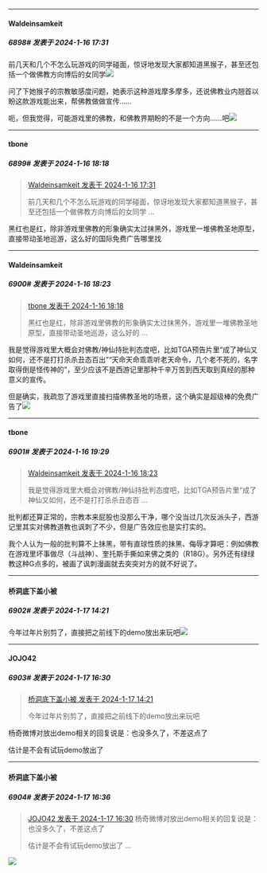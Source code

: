 
*****

####  Waldeinsamkeit  
##### 6898#       发表于 2024-1-16 17:31

前几天和几个不怎么玩游戏的同学碰面，惊讶地发现大家都知道黑猴子，甚至还包括一个做佛教方向博后的女同学<img src="https://static.saraba1st.com/image/smiley/face2017/068.png" referrerpolicy="no-referrer">

问了下她猴子的宗教敏感度问题，她表示这种游戏摩多摩多，还说佛教业内翘首以盼这款游戏能出来，帮佛教做做宣传……

呃，但我觉得，可能游戏里的佛教，和佛教界期盼的不是一个方向……吧<img src="https://static.saraba1st.com/image/smiley/face2017/067.png" referrerpolicy="no-referrer">


*****

####  tbone  
##### 6899#       发表于 2024-1-16 18:18

<blockquote><a href="httphttps://bbs.saraba1st.com/2b/forum.php?mod=redirect&amp;goto=findpost&amp;pid=63667996&amp;ptid=1955542" target="_blank">Waldeinsamkeit 发表于 2024-1-16 17:31</a>

前几天和几个不怎么玩游戏的同学碰面，惊讶地发现大家都知道黑猴子，甚至还包括一个做佛教方向博后的女同学 ...</blockquote>
黑红也是红，除非游戏里佛教的形象确实太过抹黑外，游戏里一堆佛教圣地原型，直接带动圣地巡游，这么好的国际免费广告哪里找


*****

####  Waldeinsamkeit  
##### 6900#       发表于 2024-1-16 18:23

<blockquote><a href="httphttps://bbs.saraba1st.com/2b/forum.php?mod=redirect&amp;goto=findpost&amp;pid=63668647&amp;ptid=1955542" target="_blank">tbone 发表于 2024-1-16 18:18</a>

黑红也是红，除非游戏里佛教的形象确实太过抹黑外，游戏里一堆佛教圣地原型，直接带动圣地巡游，这么好的 ...</blockquote>
我是觉得游戏里大概会对佛教/神仙持批判态度吧，比如TGA预告片里“成了神仙又如何，还不是打打杀杀丑态百出”“天命天命乖乖听老天命令，几个老不死的，名字取得倒是怪传神的”，至少应该不是西游记里那种千辛万苦到西天取到真经的那种意义的宣传。

但是确实，我疏忽了游戏里直接扫描佛教圣地的场景，这个确实是超级棒的免费广告了<img src="https://static.saraba1st.com/image/smiley/face2017/057.png" referrerpolicy="no-referrer">


*****

####  tbone  
##### 6901#       发表于 2024-1-16 19:29

<blockquote><a href="httphttps://bbs.saraba1st.com/2b/forum.php?mod=redirect&amp;goto=findpost&amp;pid=63668715&amp;ptid=1955542" target="_blank">Waldeinsamkeit 发表于 2024-1-16 18:23</a>

我是觉得游戏里大概会对佛教/神仙持批判态度吧，比如TGA预告片里“成了神仙又如何，还不是打打杀杀丑态百 ...</blockquote>
批判都还算正常的，宗教本来屁股也没那么干净，哪个没当过几次反派头子，西游记里其实对佛教道教也讽刺了不少，但是广告效应也是实打实的。

我个人认为一般的批判算不上抹黑，带有直球性质的抹黑、侮辱才算吧：例如佛教在游戏里坏事做尽（斗战神）、奎托斯手撕如来佛之类的（R18G）。另外还有绿绿教这种G点多的，被画了讽刺漫画就去突突对方的就不好说了。


*****

####  桥洞底下盖小被  
##### 6902#       发表于 2024-1-17 14:21

今年过年片别剪了，直接把之前线下的demo放出来玩吧<img src="https://static.saraba1st.com/image/smiley/face2017/009.gif" referrerpolicy="no-referrer">


*****

####  JOJO42  
##### 6903#       发表于 2024-1-17 16:30

<blockquote><a href="httphttps://bbs.saraba1st.com/2b/forum.php?mod=redirect&amp;goto=findpost&amp;pid=63677431&amp;ptid=1955542" target="_blank">桥洞底下盖小被 发表于 2024-1-17 14:21</a>

今年过年片别剪了，直接把之前线下的demo放出来玩吧</blockquote>
杨奇微博对放出demo相关的回复说是：也没多久了，不差这点了

估计是不会有试玩demo放出了


*****

####  桥洞底下盖小被  
##### 6904#       发表于 2024-1-17 16:36

<blockquote><a href="httphttps://bbs.saraba1st.com/2b/forum.php?mod=redirect&amp;goto=findpost&amp;pid=63678881&amp;ptid=1955542" target="_blank">JOJO42 发表于 2024-1-17 16:30</a>
杨奇微博对放出demo相关的回复说是：也没多久了，不差这点了

估计是不会有试玩demo放出了 ...</blockquote>
<img src="https://static.saraba1st.com/image/smiley/face2017/211.gif" referrerpolicy="no-referrer">

